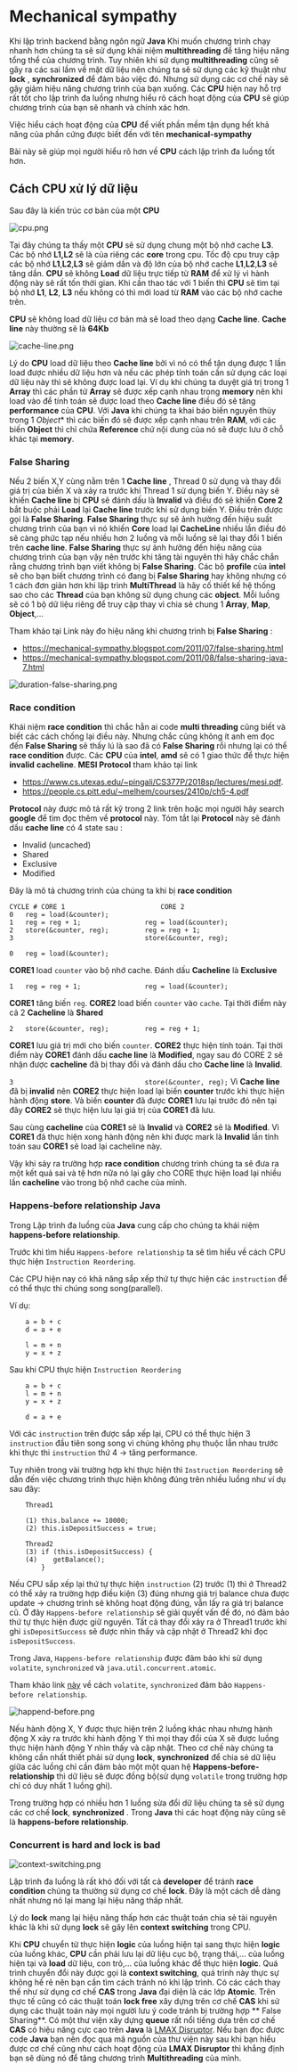 # Mechanical sympathy

Khi lập trình backend bằng ngôn ngữ **Java** Khi muốn chương trình chạy nhanh hơn chúng ta sẽ sử dụng 
khái niệm **multithreading** để tăng hiệu năng tổng thể của chương trình. Tuy nhiên khi sử dụng **multithreading** cũng sẽ 
gây ra các sai lầm về mặt dữ liệu nên chúng  ta sẽ sử dụng các kỹ thuật như **lock** , **synchronized** để đảm bảo việc đó.
Nhưng sử dụng các cơ chế này sẽ gây giảm hiệu năng chương trình của bạn xuống. Các **CPU** hiện nay hỗ trợ rất tốt cho lập trình 
đa luồng nhưng hiểu rõ cách hoạt động của **CPU** sẽ giúp chương trình của bạn sẽ nhanh và chính xác hơn. 

Việc hiểu cách hoạt động của **CPU** để viết phần mềm tận dụng hết khả năng của phần cứng được biết đến với tên **mechanical-sympathy**

Bài này sẽ giúp mọi người hiểu rõ hơn về **CPU** cách lập trình đa luồng tốt hơn.


## Cách CPU xử lý dữ liệu
Sau đây là kiến trúc cơ bản của một **CPU**

![cpu.png](HcRpzWAnb.png)

Tại đây chúng ta thấy một **CPU** sẽ sử dụng chung một bộ nhớ cache **L3**. Các bộ nhớ **L1,L2** sẽ là của 
riêng các **core** trong cpu. Tốc độ cpu truy cập các bộ nhớ **L1**,**L2**,**L3** sẽ giảm dần và độ lớn của
bộ nhớ cache **L1**,**L2**,**L3** sẽ tăng dần. **CPU** sẽ không **Load** dữ liệu trực tiếp từ **RAM** để xử
lý vì hành động này sẽ rất tốn thời gian. Khi cần thao tác với 1 biến thì **CPU** sẽ tìm tại bộ nhớ **L1**, **L2**,
**L3** nếu không có thì mới load từ **RAM** vào các bộ nhớ cache trên.

**CPU** sẽ không load dữ liệu cơ bản mà sẽ load theo dạng **Cache line**. **Cache line** này thường sẽ là **64Kb**

![cache-line.png](MUL5pOXzT.png)

Lý do **CPU** load dữ liệu theo **Cache line** bởi vì nó có thể tận dụng được 1 lần load được nhiều dữ liệu hơn
và nếu các phép tính toán cần sử dụng các loại dữ liệu này thì sẽ không được load lại. Ví dụ khi chúng ta duyệt
giá trị trong 1 **Array** thì các phần tử **Array** sẽ được xếp cạnh nhau trong **memory** nên khi load vào để tính
toán sẽ được load theo **Cache line** điều đó sẽ tăng **performance** của **CPU**. Với **Java** khi chúng ta khai 
báo biến nguyên thủy trong 1 *Object** thì các biến đó sẽ được xếp cạnh nhau trên **RAM**, với các biến **Object** thì
chỉ chứa **Reference** chứ nội dung của nó sẽ được lưu ở chỗ khác tại **memory**.

### False Sharing
Nếu 2 biến X,Y cùng nằm trên 1 **Cache line** , Thread 0 sử dụng và thay đổi giá trị của biến X và xảy ra trước
khi Thread 1 sử dụng biến Y. Điều này sẽ khiến **Cache line** bị **CPU** sẽ đánh dấu là **Invalid** và điều đó sẽ khiến 
**Core 2** bắt buộc phải **Load** lại **Cache line** trước khi sử dụng biến Y. Điều trên được gọi là **False Sharing**.
**False Sharing** thực sự sẽ ảnh hưởng đến hiệu suất chương trình của bạn vì nó khiến **Core** load lại **CacheLine** nhiều 
lần điều đó sẽ càng phức tạp nếu nhiều hơn 2 luồng và mỗi luồng sẽ lại thay đổi 1 biến trên **cache line**. **False Sharing**
thực sự ảnh hưởng đến hiệu năng của chương trình của bạn vậy nên trước khi tăng tài nguyên thì hãy chắc chắn rằng chương trình 
bạn viết không bị **False Sharing**. Các bộ **profile** của **intel** sẽ cho bạn biết chương trình có đang bị **False Sharing** 
hay không nhưng có 1 cách đơn giản hơn khi lập trình **MultiThread** là hãy cố thiết kế hệ thống sao cho các **Thread** của bạn
không sử dụng chung các **object**. Mỗi luồng sẽ có 1 bộ dữ liệu riêng để truy cập thay vì chia sẻ chung 1 **Array**, **Map**, **Object**,...

Tham khảo tại Link này đo hiệu năng khi chương trình bị **False Sharing** : 
- https://mechanical-sympathy.blogspot.com/2011/07/false-sharing.html
- https://mechanical-sympathy.blogspot.com/2011/08/false-sharing-java-7.html

![duration-false-sharing.png](r4L1HEdty.png)

### Race condition
Khái niệm **race condition** thì chắc hẳn ai code **multi threading** cũng biết và biết các cách chống lại điều này.
Nhưng chắc cũng không ít anh em đọc đến **False Sharing** sẽ thấy lú là sao đã có **False Sharing** rồi nhưng lại có
thể **race condition** được. Các **CPU** của **intel**, **amd** sẽ có 1 giao thức để thực hiện **invalid** **cacheline**. 
**MESI Protocol** tham khảo tại link 
- https://www.cs.utexas.edu/~pingali/CS377P/2018sp/lectures/mesi.pdf.
- https://people.cs.pitt.edu/~melhem/courses/2410p/ch5-4.pdf

**Protocol** này được mô tả rất kỹ trong 2 link trên hoặc mọi người hãy search **google** để tìm đọc thêm về **protocol** này.
Tóm tắt lại **Protocol** này sẽ đánh dấu **cache line** có 4 state sau :
- Invalid (uncached)
- Shared
- Exclusive
- Modified

Đây là mô tả chương trình của chúng ta khi bị **race condition**
```
CYCLE # CORE 1                        CORE 2
0   reg = load(&counter);   
1   reg = reg + 1;                reg = load(&counter);
2   store(&counter, reg);         reg = reg + 1;
3                                 store(&counter, reg);
```
`0   reg = load(&counter); `

**CORE1** load `counter` vào bộ nhớ cache. Đánh dấu **Cacheline** là **Exclusive**

`1   reg = reg + 1;                reg = load(&counter);`

**CORE1** tăng biến `reg`. **CORE2**  load biến `counter` vào `cache`. Tại thời điểm này cả 2 **Cacheline** là **Shared**

`2   store(&counter, reg);         reg = reg + 1;`

**CORE1** lưu giá trị mới cho biến `counter`. **CORE2** thực hiện tính toán. Tại thời điểm này **CORE1** đánh dấu 
**cache line** là **Modified**, ngay sau đó CORE 2 sẽ nhận được **cacheline** đã bị thay đổi  và đánh 
dấu cho **Cache line** là **Invalid**.

`3                                 store(&counter, reg);`
Vì **Cache line** đã bị **invalid** nên **CORE2** thực hiện load lại biến **counter** trước khi thực hiện hành động **store**.
Và biến **counter** đã được **CORE1** lưu lại trước đó nên tại đây **CORE2** sẽ thực hiện lưu lại giá trị của **CORE1** đã lưu.

Sau cùng **cacheline** của **CORE1** sẽ là **Invalid** và **CORE2** sẽ là **Modified**. Vì **CORE1** đã thực hiện xong hành động
nên khi được mark là **Invalid** lần tính toán sau **CORE1** sẽ load lại cacheline này.

Vậy khi sảy ra trường hợp **race condition** chương trình chúng ta sẽ đưa ra một kết quả sai và tệ hơn nữa nó lại gây 
cho CORE thực hiện load lại nhiều lần **cacheline** vào trong bộ nhớ cache của mình.

### Happens-before relationship Java
Trong Lập trình đa luồng của **Java** cung cấp cho chúng ta khái niệm **happens-before relationship**.

Trước khi tìm hiểu `Happens-before relationship` ta sẽ tìm hiểu về cách CPU thực hiện `Instruction Reordering`.

Các CPU hiện nay có khả năng sắp xếp thứ tự thực hiện các `instruction` để có thể thực thi chúng song song(parallel).

Ví dụ:

```
    a = b + c
    d = a + e
    
    l = m + n
    y = x + z
```

Sau khi CPU thực hiện `Instruction Reordering`

```
    a = b + c
    l = m + n
    y = x + z
    
    d = a + e
```

Với các `instruction` trên được sắp xếp lại, CPU có thể thực hiện 3 `instruction` đầu tiên song song vì chúng không phụ thuộc lẫn nhau trước khi thực thi `instruction` thứ 4 -> tăng performance.

Tuy nhiên trong vài trường hợp khi thực hiện thì `Instruction Reordering` sẽ dẫn đến việc chương trình thực hiện không đúng trên nhiều luồng như ví dụ sau đây:

```
    Thread1
    
    (1) this.balance += 10000;
    (2) this.isDepositSuccess = true;
    
    Thread2
    (3) if (this.isDepositSuccess) {
    (4)    getBalance();
        }
```

Nếu CPU sắp xếp lại thứ tự thực hiện `instruction` (2) trước (1) thì ở Thread2 có thể xảy ra trường hợp điều kiện (3) đúng nhưng giá trị balance chưa được update -> chương trình sẽ không hoạt động đúng, vẫn lấy ra giá trị balance cũ. Ở đây `Happens-before relationship` sẽ giải quyết vấn đề đó, nó đảm bảo thứ tự thực hiện được giữ nguyên. Tất cả thay đổi xảy ra ở Thread1 trước khi ghi `isDepositSuccess` sẽ được nhìn thấy và cập nhật ở Thread2 khi đọc `isDepositSuccess`. 

Trong Java, `Happens-before relationship` được đảm bảo khi sử dụng `volatite`, `synchronized` và `java.util.concurrent.atomic`.

Tham khảo link [này](http://tutorials.jenkov.com/java-concurrency/java-happens-before-guarantee.html) về cách `volatite`, `synchronized` đảm bảo `Happens-before relationship`.

![happend-before.png](usCwLclVk.png)

Nếu hành động X, Y được thực hiện trên 2 luồng khác nhau nhưng hành động X xảy ra trước khi hành động Y thì mọi thay
đổi của X sẽ được luồng thực hiện hành động Y nhìn thấy và cập nhật. Theo cơ chế này chúng ta không cần nhất thiết
phải sử dụng **lock**, **synchronized** để chia sẻ dữ liệu giữa các luồng chỉ cần đảm bảo một một quan hệ
**Happens-before-relationship** thì dữ liệu sẽ được đồng bộ(sử dụng `volatile` trong trường hợp chỉ có duy nhất 1 luồng ghi).

Trong trường hợp có nhiều hơn 1 luồng sửa đổi dữ liệu chúng ta sẽ sử dụng các cơ chế **lock**, **synchronized** . Trong **Java**
thì các hoạt động này cũng sẽ là **happens-before relationship**.

### Concurrent is hard and lock is bad


![context-switching.png](VCx6J1Xo.png)

Lập trình đa luồng là rất khó đối với tất cả **developer** để tránh **race condition** chúng ta thường sử dụng cơ chế **lock**. Đây là một cách dễ dàng nhất nhưng nó lại mang lại
hiệu năng thấp nhất.

Lý do **lock** mang lại hiệu năng thấp hơn các thuật toán chia sẻ tài nguyên khác là khi sử dụng **lock** sẽ gây lên **context switching** trong CPU.

Khi **CPU** chuyển từ thực hiện **logic** của luồng hiện tại sang thực hiện **logic** của luồng khác, **CPU** cần phải lưu lại dữ liệu cục bộ, trạng thái,... của luồng hiện tại và
**load** dữ liệu, con trỏ,... của luồng khác để thực hiện **logic**. Quá trình chuyển đổi này được gọi là **context switching**, quá trình này thực sự không hề rẻ nên bạn cần 
tìm cách tránh nó khi lập trình. Có các cách thay thế như sử dụng cơ chế **CAS** trong **Java** đại diện là các lớp **Atomic**. Trên thực tế cũng có các thuật toán **lock free** xây dựng trên 
cơ chế **CAS** khi sử dụng các thuật toán này mọi người lưu ý code tránh bị trường hợp ** False Sharing**. Có một thư viện xây dựng **queue** rất nổi tiếng dựa trên cơ chế **CAS** có hiệu năng 
cực cao trên **Java** là [LMAX Disruptor](https://lmax-exchange.github.io/disruptor/). Nếu bạn đọc được code **Java** bạn nên đọc qua mã nguồn của thư viện này sau khi bạn hiểu được cơ chế
cũng như cách hoạt động của **LMAX Disruptor** thì khẳng định bạn sẽ dùng nó để tăng chương trình **Multithreading** của mình.
